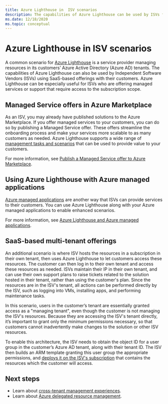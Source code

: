 ```yaml
---
title: Azure Lighthouse in  ISV scenarios
description: The capabilities of Azure Lighthouse can be used by ISVs for more flexibility with customer offerings.
ms.date: 12/18/2020
ms.topic: conceptual
---
```


# Azure Lighthouse in ISV scenarios

A common scenario for [Azure Lighthouse](../overview.md) is a service provider managing resources in its customers’ Azure Active Directory (Azure AD) tenants. The capabilities of Azure Lighthouse can also be used by Independent Software Vendors (ISVs) using SaaS-based offerings with their customers. Azure Lighthouse can be especially useful for ISVs who are offering managed services or support that require access to the subscription scope.

## Managed Service offers in Azure Marketplace

As an ISV, you may already have published solutions to the Azure Marketplace. If you offer managed services to your customers, you can do so by publishing a Managed Service offer. These offers streamline the onboarding process and make your services more scalable to as many customers as needed. Azure Lighthouse supports a wide range of [management tasks and scenarios](cross-tenant-management-experience.md#enhanced-services-and-scenarios) that can be used to provide value to your customers.

For more information, see [Publish a Managed Service offer to Azure Marketplace](../how-to/publish-managed-services-offers.md).

## Using Azure Lighthouse with Azure managed applications

[Azure managed applications](../../azure-resource-manager/managed-applications/overview.md) are another way that ISVs can provide services to their customers. You can use Azure Lighthouse along with your Azure managed applications to enable enhanced scenarios.

For more information, see [Azure Lighthouse and Azure managed applications](managed-applications.md).

## SaaS-based multi-tenant offerings

An additional scenario is where ISV hosts the resources in a subscription in their own tenant, then uses Azure Lighthouse to let customers access these resources. The customer can then log in to their own tenant and access these resources as needed. ISVs maintain their IP in their own tenant, and can use their own support plans to raise tickets related to the solution hosted in their tenant, rather than using the customer's plan. Since the resources are in the ISV's tenant, all actions can be performed directly by the ISV, such as logging into VMs, installing apps, and performing maintenance tasks.

In this scenario, users in the customer’s tenant are essentially granted access as a "managing tenant", even though the customer is not managing the ISV's resources. Because they are accessing the ISV's tenant directly, it’s important to grant only the minimum permissions necessary, so that customers cannot inadvertently make changes to the solution or other ISV resources.

To enable this architecture, the ISV needs to obtain the object ID for a user group in the customer’s Azure AD tenant, along with their tenant ID. The ISV then builds an ARM template granting this user group the appropriate permissions, and [deploys it on the ISV's subscription](../how-to/onboard-customer.md) that contains the resources which the customer will access.

## Next steps

- Learn about [cross-tenant management experiences](cross-tenant-management-experience.md).
- Learn about [Azure delegated resource management](azure-delegated-resource-management.md).